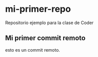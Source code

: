 # mi-primer-repo
Repositorio ejemplo para la clase de Coder

## Mi primer commit remoto
esto es un commit remoto.